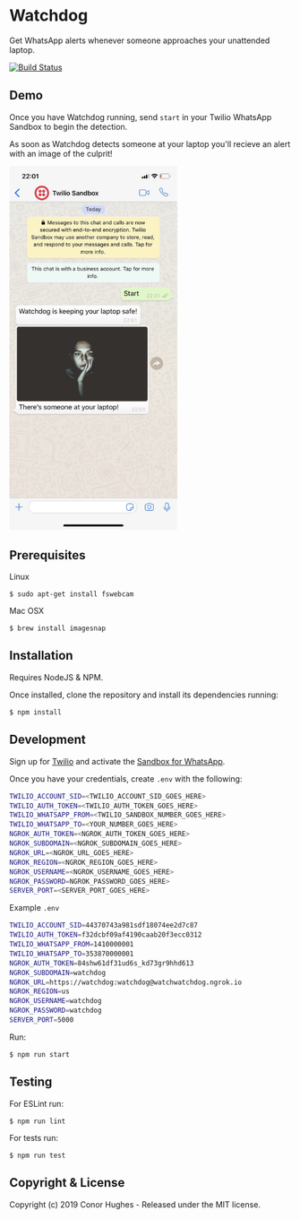 # Watchdog

Get WhatsApp alerts whenever someone approaches your unattended laptop.

[![Build Status](https://travis-ci.org/ThatGuyHughesy/watchdog.svg?branch=master)](https://travis-ci.org/ThatGuyHughesy/watchdog)

## Demo

Once you have Watchdog running, send `start` in your Twilio WhatsApp Sandbox to begin the detection.

As soon as Watchdog detects someone at your laptop you'll recieve an alert with an image of the culprit!

<img src="resources/demo.png" width="300">

## Prerequisites

Linux

    $ sudo apt-get install fswebcam

Mac OSX

    $ brew install imagesnap

## Installation

Requires NodeJS & NPM.

Once installed, clone the repository and install its dependencies running:

    $ npm install

## Development

Sign up for [Twilio](https://www.twilio.com/try-twilio) and activate the [Sandbox for WhatsApp](https://www.twilio.com/console/sms/whatsapp/sandbox).

Once you have your credentials, create `.env` with the following:

```bash
TWILIO_ACCOUNT_SID=<TWILIO_ACCOUNT_SID_GOES_HERE>
TWILIO_AUTH_TOKEN=<TWILIO_AUTH_TOKEN_GOES_HERE>
TWILIO_WHATSAPP_FROM=<TWILIO_SANDBOX_NUMBER_GOES_HERE>
TWILIO_WHATSAPP_TO=<YOUR_NUMBER_GOES_HERE>
NGROK_AUTH_TOKEN=<NGROK_AUTH_TOKEN_GOES_HERE>
NGROK_SUBDOMAIN=<NGROK_SUBDOMAIN_GOES_HERE>
NGROK_URL=<NGROK_URL_GOES_HERE>
NGROK_REGION=<NGROK_REGION_GOES_HERE>
NGROK_USERNAME=<NGROK_USERNAME_GOES_HERE>
NGROK_PASSWORD=NGROK_PASSWORD_GOES_HERE>
SERVER_PORT=<SERVER_PORT_GOES_HERE>
```

Example `.env`

```bash
TWILIO_ACCOUNT_SID=44370743a981sdf18074ee2d7c87
TWILIO_AUTH_TOKEN=f32dcbf09af4190caab20f3ecc0312
TWILIO_WHATSAPP_FROM=1410000001
TWILIO_WHATSAPP_TO=353870000001
NGROK_AUTH_TOKEN=84shw61df31ud6s_kd73gr9hhd613
NGROK_SUBDOMAIN=watchdog
NGROK_URL=https://watchdog:watchdog@watchwatchdog.ngrok.io
NGROK_REGION=us
NGROK_USERNAME=watchdog
NGROK_PASSWORD=watchdog
SERVER_PORT=5000
```

Run:

    $ npm run start

## Testing

For ESLint run:

    $ npm run lint

For tests run:

    $ npm run test

## Copyright & License

Copyright (c) 2019 Conor Hughes - Released under the MIT license.
